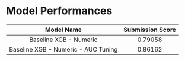 # Model Performances
| **Model Name**                         | **Submission Score**  |
|:--------------------------------------:|:---------------------:|
| Baseline XGB - Numeric                 | 0.79058               |
| Baseline XGB - Numeric - AUC Tuning    | 0.86162               |

